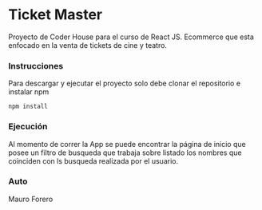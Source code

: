 # Ticket Master
Proyecto de Coder House para el curso de React JS. Ecommerce que esta enfocado en la venta de tickets de cine y teatro.

### Instrucciones
Para descargar y ejecutar el proyecto solo debe clonar el repositorio e instalar npm

```
npm install
```

### Ejecución
Al momento de correr la App se puede encontrar la página de inicio que posee un filtro de busqueda que trabaja sobre listado los nombres que coinciden con ls busqueda realizada por el usuario.


### Auto

Mauro Forero
